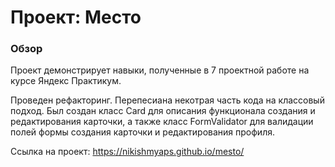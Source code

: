 # Проект: Место

### Обзор
Проект демонстрирует навыки, полученные в 7 проектной работе на курсе Яндекс Практикум.

Проведен рефакторинг. Перепесиана некотрая часть кода на классовый подход.
Был создан класс Card для описания функционала создания и редактирования  карточки, а также класс FormValidator для валидации полей формы создания карточки и редактирования профиля.

Ссылка на проект: https://nikishmyaps.github.io/mesto/